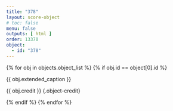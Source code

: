 ```yaml
---
title: "378"
layout: score-object
# toc: false
menu: false
outputs: [ html ]
order: 13370
object:
  - id: "378"
---
```


{% for obj in objects.object_list %}
{% if obj.id == object[0].id %}

{{ obj.extended_caption }}

{{ obj.credit }} {.object-credit}

{% endif %}
{% endfor %}
